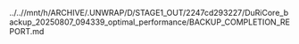 ../..//mnt/h/ARCHIVE/.UNWRAP/D/STAGE1_OUT/2247cd293227/DuRiCore_backup_20250807_094339_optimal_performance/BACKUP_COMPLETION_REPORT.md